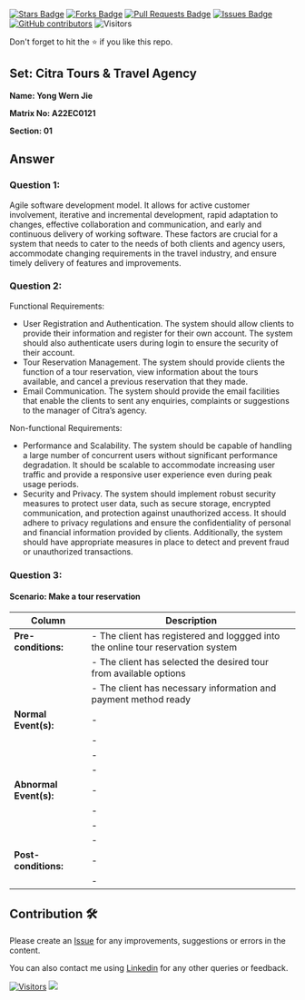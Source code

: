 <a href="https://github.com/drshahizan/learn-php/stargazers"><img src="https://img.shields.io/github/stars/drshahizan/learn-php" alt="Stars Badge"/></a>
<a href="https://github.com/drshahizan/learn-php/network/members"><img src="https://img.shields.io/github/forks/drshahizan/learn-php" alt="Forks Badge"/></a>
<a href="https://github.com/drshahizan/learn-php/pulls"><img src="https://img.shields.io/github/issues-pr/drshahizan/learn-php" alt="Pull Requests Badge"/></a>
<a href="https://github.com/drshahizan/learn-php/issues"><img src="https://img.shields.io/github/issues/drshahizan/learn-php" alt="Issues Badge"/></a>
<a href="https://github.com/drshahizan/learn-php/graphs/contributors"><img alt="GitHub contributors" src="https://img.shields.io/github/contributors/drshahizan/learn-php?color=2b9348"></a>
![Visitors](https://api.visitorbadge.io/api/visitors?path=https%3A%2F%2Fgithub.com%2Fdrshahizan%2Fsoftware-engineering&labelColor=%23d9e3f0&countColor=%23697689&style=flat)

Don't forget to hit the :star: if you like this repo.

## Set: Citra Tours & Travel Agency

**Name: Yong Wern Jie**

**Matrix No: A22EC0121**

**Section: 01**

## Answer
### Question 1:
Agile software development model. It allows for active customer involvement, iterative and incremental development, rapid adaptation to changes, effective collaboration and communication, and early and continuous delivery of working software. These factors are crucial for a system that needs to cater to the needs of both clients and agency users, accommodate changing requirements in the travel industry, and ensure timely delivery of features and improvements.

### Question 2:
Functional Requirements:
- User Registration and Authentication. The system should allow clients to provide their information and register for their own account. The system should also authenticate users during login to ensure the security of their account.
- Tour Reservation Management. The system should provide clients the function of a tour reservation, view information about the tours available, and cancel a previous reservation that they made.
- Email Communication. The system should provide the email facilities that enable the clients to sent any enquiries, complaints or suggestions to the manager of Citra’s agency.

Non-functional Requirements:
- Performance and Scalability. The system should be capable of handling a large number of concurrent users without significant performance degradation. It should be scalable to accommodate increasing user traffic and provide a responsive user experience even during peak usage periods.
- Security and Privacy. The system should implement robust security measures to protect user data, such as secure storage, encrypted communication, and protection against unauthorized access. It should adhere to privacy regulations and ensure the confidentiality of personal and financial information provided by clients. Additionally, the system should have appropriate measures in place to detect and prevent fraud or unauthorized transactions.

### Question 3:
#### Scenario: Make a tour reservation
| Column | Description |
|-----------------------------|----------------------------------|
| **Pre-conditions:**         |- The client has registered and loggged into the online tour reservation system |
|                             |- The client has selected the desired tour from available options |
|                             |- The client has necessary information and payment method ready |
| **Normal Event(s):**        |-  |
|                             |-  |
|                             |-  |
|                             |-  |
| **Abnormal Event(s):**      |-  |
|                             |-  |
|                             |-  |
|                             |-  |
| **Post-conditions:**        |-  |
|                             |-  |
## Contribution 🛠️
Please create an [Issue](https://github.com/drshahizan/learn-php/issues) for any improvements, suggestions or errors in the content.

You can also contact me using [Linkedin](https://www.linkedin.com/in/drshahizan/) for any other queries or feedback.

[![Visitors](https://api.visitorbadge.io/api/visitors?path=https%3A%2F%2Fgithub.com%2Fdrshahizan&labelColor=%23697689&countColor=%23555555&style=plastic)](https://visitorbadge.io/status?path=https%3A%2F%2Fgithub.com%2Fdrshahizan)
![](https://hit.yhype.me/github/profile?user_id=81284918)


